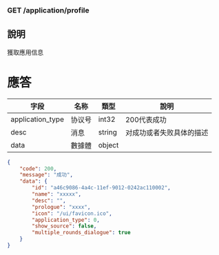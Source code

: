 ### GET /application/profile

## 說明

獲取應用信息


# 應答

| 字段    | 名称   | 類型    | 說明                                           |
| ------ | ------ | ------ | --------------------------------------------  |
| application_type   | 协议号 | int32   |  200代表成功                       |
| desc | 消息   | string | 对成功或者失败具体的描述                          |
| data   | 數據體 | object |                     |

```json
{
    "code": 200,
    "message": "成功",
    "data": {
        "id": "a46c9086-4a4c-11ef-9012-0242ac110002",
        "name": "xxxxx",
        "desc": "",
        "prologue": "xxxx",
        "icon": "/ui/favicon.ico",
        "application_type": 0,
        "show_source": false,
        "multiple_rounds_dialogue": true
    }
}
```

